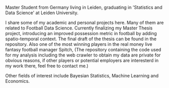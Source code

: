Master Student from Germany living in Leiden, graduating in 'Statistics and Data Science' at Leiden University.

I share some of my academic and personal projects here. Many of them are related to Football Data Science.
Currently finalizing my Master Thesis project, introducing an improved possession metric in football by adding spatio-temporal context. The final draft of the thesis can be found in the repository.
Also one of the most winning players in the real money live fantasy football manager Spitch, 
(The repository containing the code used for my analysis including the web crawler to obtain my data are private for obvious reasons,
if other players or potential employers are interesterd in my work there, feel free to contact me.)

Other fields of interest include Bayesian Statistics, Machine Learning and Economics.
